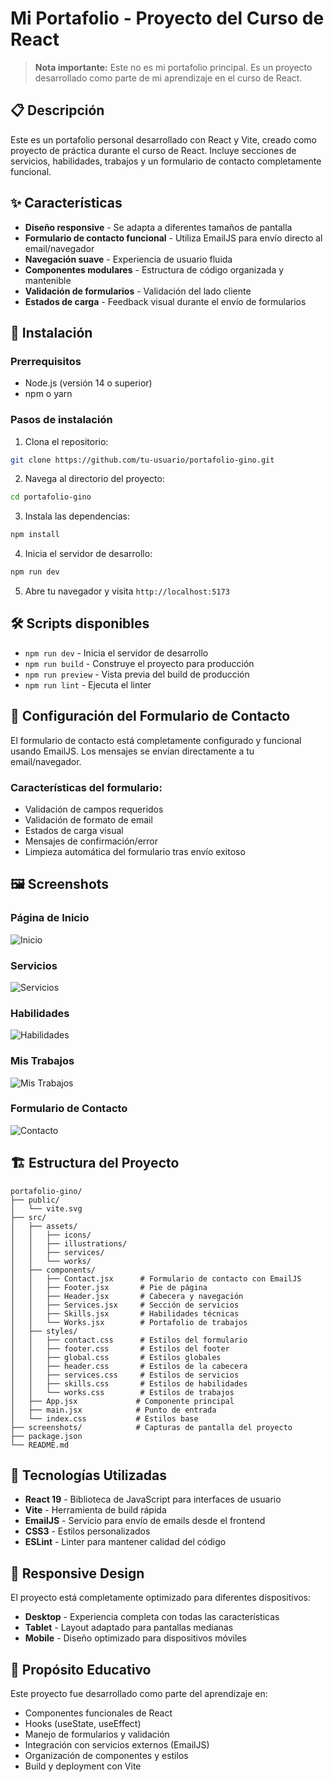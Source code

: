 # Mi Portafolio - Proyecto del Curso de React

> **Nota importante:** Este no es mi portafolio principal. Es un proyecto desarrollado como parte de mi aprendizaje en el curso de React.

## 📋 Descripción

Este es un portafolio personal desarrollado con React y Vite, creado como proyecto de práctica durante el curso de React. Incluye secciones de servicios, habilidades, trabajos y un formulario de contacto completamente funcional.

## ✨ Características

- **Diseño responsive** - Se adapta a diferentes tamaños de pantalla
- **Formulario de contacto funcional** - Utiliza EmailJS para envío directo al email/navegador
- **Navegación suave** - Experiencia de usuario fluida
- **Componentes modulares** - Estructura de código organizada y mantenible
- **Validación de formularios** - Validación del lado cliente
- **Estados de carga** - Feedback visual durante el envío de formularios

## 🚀 Instalación

### Prerrequisitos

- Node.js (versión 14 o superior)
- npm o yarn

### Pasos de instalación

1. Clona el repositorio:
```bash
git clone https://github.com/tu-usuario/portafolio-gino.git
```

2. Navega al directorio del proyecto:
```bash
cd portafolio-gino
```

3. Instala las dependencias:
```bash
npm install
```

4. Inicia el servidor de desarrollo:
```bash
npm run dev
```

5. Abre tu navegador y visita `http://localhost:5173`

## 🛠️ Scripts disponibles

- `npm run dev` - Inicia el servidor de desarrollo
- `npm run build` - Construye el proyecto para producción
- `npm run preview` - Vista previa del build de producción
- `npm run lint` - Ejecuta el linter

## 📧 Configuración del Formulario de Contacto

El formulario de contacto está completamente configurado y funcional usando EmailJS. Los mensajes se envían directamente a tu email/navegador.

### Características del formulario:
- Validación de campos requeridos
- Validación de formato de email
- Estados de carga visual
- Mensajes de confirmación/error
- Limpieza automática del formulario tras envío exitoso

## 🖼️ Screenshots

### Página de Inicio
![Inicio](screenshots/inicio.png)

### Servicios
![Servicios](screenshots/servicios.png)

### Habilidades
![Habilidades](screenshots/habilidades.png)

### Mis Trabajos
![Mis Trabajos](screenshots/misTrabajos.png)

### Formulario de Contacto
![Contacto](screenshots/contacto.png)

## 🏗️ Estructura del Proyecto

```
portafolio-gino/
├── public/
│   └── vite.svg
├── src/
│   ├── assets/
│   │   ├── icons/
│   │   ├── illustrations/
│   │   ├── services/
│   │   └── works/
│   ├── components/
│   │   ├── Contact.jsx      # Formulario de contacto con EmailJS
│   │   ├── Footer.jsx       # Pie de página
│   │   ├── Header.jsx       # Cabecera y navegación
│   │   ├── Services.jsx     # Sección de servicios
│   │   ├── Skills.jsx       # Habilidades técnicas
│   │   └── Works.jsx        # Portafolio de trabajos
│   ├── styles/
│   │   ├── contact.css      # Estilos del formulario
│   │   ├── footer.css       # Estilos del footer
│   │   ├── global.css       # Estilos globales
│   │   ├── header.css       # Estilos de la cabecera
│   │   ├── services.css     # Estilos de servicios
│   │   ├── skills.css       # Estilos de habilidades
│   │   └── works.css        # Estilos de trabajos
│   ├── App.jsx             # Componente principal
│   ├── main.jsx            # Punto de entrada
│   └── index.css           # Estilos base
├── screenshots/            # Capturas de pantalla del proyecto
├── package.json
└── README.md
```

## 🔧 Tecnologías Utilizadas

- **React 19** - Biblioteca de JavaScript para interfaces de usuario
- **Vite** - Herramienta de build rápida
- **EmailJS** - Servicio para envío de emails desde el frontend
- **CSS3** - Estilos personalizados
- **ESLint** - Linter para mantener calidad del código

## 📱 Responsive Design

El proyecto está completamente optimizado para diferentes dispositivos:
- **Desktop** - Experiencia completa con todas las características
- **Tablet** - Layout adaptado para pantallas medianas
- **Mobile** - Diseño optimizado para dispositivos móviles

## 🎯 Propósito Educativo

Este proyecto fue desarrollado como parte del aprendizaje en:
- Componentes funcionales de React
- Hooks (useState, useEffect)
- Manejo de formularios y validación
- Integración con servicios externos (EmailJS)
- Organización de componentes y estilos
- Build y deployment con Vite